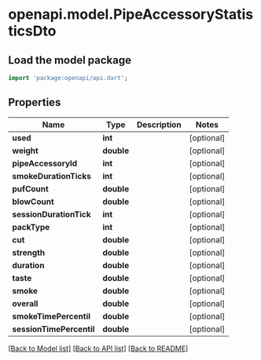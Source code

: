 # openapi.model.PipeAccessoryStatisticsDto

## Load the model package
```dart
import 'package:openapi/api.dart';
```

## Properties
Name | Type | Description | Notes
------------ | ------------- | ------------- | -------------
**used** | **int** |  | [optional] 
**weight** | **double** |  | [optional] 
**pipeAccessoryId** | **int** |  | [optional] 
**smokeDurationTicks** | **int** |  | [optional] 
**pufCount** | **double** |  | [optional] 
**blowCount** | **double** |  | [optional] 
**sessionDurationTick** | **int** |  | [optional] 
**packType** | **int** |  | [optional] 
**cut** | **double** |  | [optional] 
**strength** | **double** |  | [optional] 
**duration** | **double** |  | [optional] 
**taste** | **double** |  | [optional] 
**smoke** | **double** |  | [optional] 
**overall** | **double** |  | [optional] 
**smokeTimePercentil** | **double** |  | [optional] 
**sessionTimePercentil** | **double** |  | [optional] 

[[Back to Model list]](../README.md#documentation-for-models) [[Back to API list]](../README.md#documentation-for-api-endpoints) [[Back to README]](../README.md)


